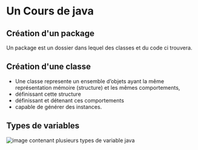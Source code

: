 # Un Cours de java
## Création d'un package

Un package est un dossier dans lequel des classes et du code ci trouvera.

## Création d'une classe
- Une classe represente un ensemble d’objets ayant la même représentation mémoire (structure) et les mêmes comportements,
- définissant cette structure
- définissant et détenant ces comportements
- capable de générer des instances.

## Types de variables
![image contenant plusieurs types de variable java](http://www.write-technical.com/126581/session2/index.6.gif)
